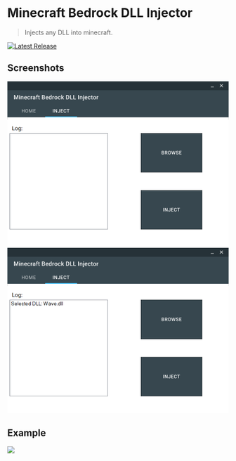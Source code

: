 # Minecraft Bedrock DLL Injector

> Injects any DLL into minecraft.

[![Latest Release](https://img.shields.io/badge/Download-Latest%20Release-green)](https://github.com/3245353564/MinecraftBedrock-DLLInjector/releases/tag/release)

## Screenshots
<img src="./images/injectMenu.png"/>

<img src="./images/selectedDLLInjectMenu.png"/>

## Example
<img src="./images/example.gif"/>
